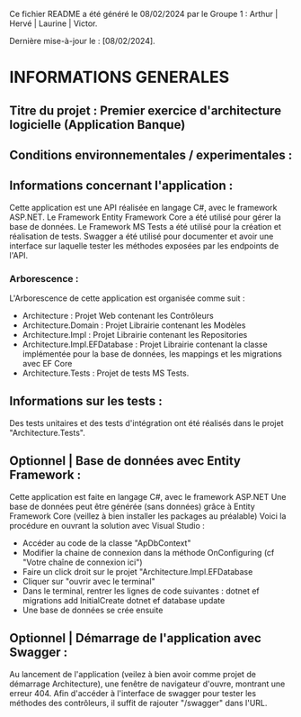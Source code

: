 Ce fichier README a été généré le 08/02/2024 par le Groupe 1 : Arthur | Hervé | Laurine | Victor.

Dernière mise-à-jour le : [08/02/2024].

# INFORMATIONS GENERALES

## Titre du projet : Premier exercice d'architecture logicielle (Application Banque)

## Conditions environnementales / experimentales : 

## Informations concernant l'application :

Cette application est une API réalisée en langage C#, avec le framework ASP.NET.
Le Framework Entity Framework Core a été utilisé pour gérer la base de données.
Le Framework MS Tests a été utilisé pour la création et réalisation de tests.
Swagger a été utilisé pour documenter et avoir une interface sur laquelle tester les méthodes exposées par les endpoints de l'API. 

### Arborescence : 

L'Arborescence de cette application est organisée comme suit : 

- Architecture : Projet Web contenant les Contrôleurs
- Architecture.Domain : Projet Librairie contenant les Modèles
- Architecture.Impl : Projet Librairie contenant les Repositories
- Architecture.Impl.EFDatabase : Projet Librairie contenant la classe implémentée pour la base de données, les mappings et les migrations avec EF Core
- Architecture.Tests : Projet de tests MS Tests. 

## Informations sur les tests :

Des tests unitaires et des tests d'intégration ont été réalisés dans le projet "Architecture.Tests".

## Optionnel | Base de données avec Entity Framework :

Cette application est faite en langage C#, avec le framework ASP.NET
Une base de données peut être générée (sans données) grâce à Entity Framework Core (veillez à bien installer les packages au préalable)
Voici la procédure en ouvrant la solution avec Visual Studio : 
- Accéder au code de la classe "ApDbContext"
- Modifier la chaine de connexion dans la méthode OnConfiguring (cf "Votre chaîne de connexion ici")
- Faire un click droit sur le projet "Architecture.Impl.EFDatabase
- Cliquer sur "ouvrir avec le terminal"
- Dans le terminal, rentrer les lignes de code suivantes : 
    dotnet ef migrations add InitialCreate
    dotnet ef database update
- Une base de données se crée ensuite

## Optionnel | Démarrage de l'application avec Swagger :

Au lancement de l'application (veilez à bien avoir comme projet de démarrage Architecture), une fenêtre de navigateur d'ouvre, montrant une erreur 404. 
Afin d'accéder à l'interface de swagger pour tester les méthodes des contrôleurs, il suffit de rajouter "/swagger" dans l'URL. 
